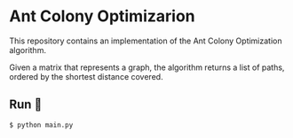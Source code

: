 # Ant Colony Optimizarion

This repository contains an implementation of the Ant Colony Optimization algorithm.

Given a matrix that represents a graph, the algorithm returns a list of paths, ordered by the shortest distance covered.

## Run 🏁
```
$ python main.py
```

